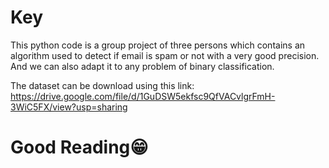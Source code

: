 # Key
This python code is a group project of three persons which contains an algorithm used to detect if email is spam or not with a very good precision. And we can also adapt it to any problem of binary classification.

The dataset can be download using this link: https://drive.google.com/file/d/1GuDSW5ekfsc9QfVACvlgrFmH-3WiC5FX/view?usp=sharing

# Good Reading😁
